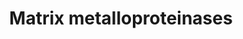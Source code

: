 ---
annotations:
- id: PW:0000646
  parent: signaling pathway
  type: Pathway Ontology
  value: cell-extracellular matrix signaling pathway
authors:
- Kdahlquist
- MaintBot
- M.Ramirez
- Khanspers
- Thomas
- Ddigles
- Eweitz
description: 'Matrix metalloproteinases (MMPs) are zinc-dependent endopeptidases;
  other family members are adamalysins, serralysins, and astacins. The MMPs belong
  to a larger family of proteases known as the metzincin superfamily. Collectively
  they are capable of degrading all kinds of extracellular matrix proteins, but also
  can process a number of bioactive molecules. They are known to be involved in the
  cleavage of cell surface receptors, the release of apoptotic ligands (such as the
  FAS ligand), and chemokine/cytokine in/activation. MMPs are also thought to play
  a major role on cell behaviors such as cell proliferation, migration (adhesion/dispersion),
  differentiation, angiogenesis, apoptosis and host defense.  Source: [[wikipedia:Matrix_metalloproteinase|Wikipedia]]'
last-edited: 2021-05-16
organisms:
- Rattus norvegicus
redirect_from:
- /index.php/Pathway:WP278
- /instance/WP278
- /instance/WP278_r116992
revision: r116992
schema-jsonld:
- '@context': https://schema.org/
  '@id': https://wikipathways.github.io/pathways/WP278.html
  '@type': Dataset
  creator:
    '@type': Organization
    name: WikiPathways
  description: 'Matrix metalloproteinases (MMPs) are zinc-dependent endopeptidases;
    other family members are adamalysins, serralysins, and astacins. The MMPs belong
    to a larger family of proteases known as the metzincin superfamily. Collectively
    they are capable of degrading all kinds of extracellular matrix proteins, but
    also can process a number of bioactive molecules. They are known to be involved
    in the cleavage of cell surface receptors, the release of apoptotic ligands (such
    as the FAS ligand), and chemokine/cytokine in/activation. MMPs are also thought
    to play a major role on cell behaviors such as cell proliferation, migration (adhesion/dispersion),
    differentiation, angiogenesis, apoptosis and host defense.  Source: [[wikipedia:Matrix_metalloproteinase|Wikipedia]]'
  keywords:
  - Bsg
  - MMP24
  - Mmp10
  - Mmp11
  - Mmp12
  - Mmp13
  - Mmp14
  - Mmp15
  - Mmp16
  - Mmp17
  - Mmp19
  - Mmp1a
  - Mmp2
  - Mmp20
  - Mmp21
  - Mmp23
  - Mmp25
  - Mmp27
  - Mmp28
  - Mmp3
  - Mmp7
  - Mmp8
  - Mmp9
  - Tcf20
  - Timp1
  - Timp2
  - Timp3
  - Timp4
  - Tnf
  license: CC0
  name: Matrix metalloproteinases
seo: CreativeWork
title: Matrix metalloproteinases
wpid: WP278
---